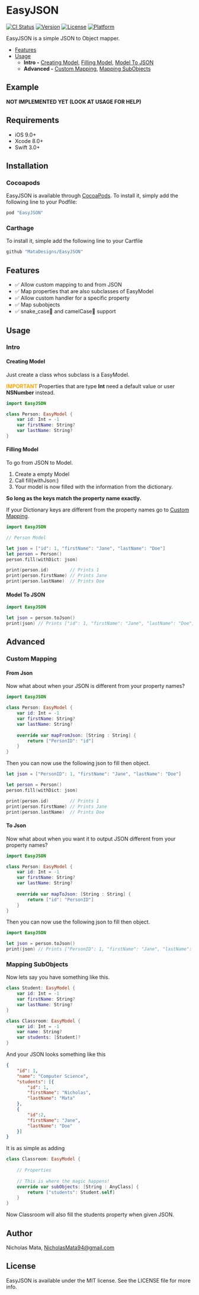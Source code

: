 # EasyJSON

[![CI Status](http://img.shields.io/travis/MataDesigns/EasyJSON.svg?style=flat)](https://travis-ci.org/MataDesigns/EasyJSON)
[![Version](https://img.shields.io/cocoapods/v/EasyJSON.svg?style=flat)](http://cocoapods.org/pods/EasyJSON)
[![License](https://img.shields.io/cocoapods/l/EasyJSON.svg?style=flat)](http://cocoapods.org/pods/EasyJSON)
[![Platform](https://img.shields.io/cocoapods/p/EasyJSON.svg?style=flat)](http://cocoapods.org/pods/EasyJSON)

EasyJSON is a simple JSON to Object mapper.

- [Features](#features)
- [Usage](#usage)
    - **Intro -** [Creating Model](#creating-model), [Filling Model](#filling-model), [Model To JSON](#model-to-json)
    - **Advanced -** [Custom Mapping](#custom-mapping), [Mapping SubObjects](#mapping-subobjects)

## Example
**NOT IMPLEMENTED YET (LOOK AT USAGE FOR HELP)**

<!---
To run the example project, clone the repo, and run `pod install` from the Example directory first.
-->

## Requirements
- iOS 9.0+
- Xcode 8.0+
- Swift 3.0+

## Installation

### Cocoapods
EasyJSON is available through [CocoaPods](http://cocoapods.org). To install
it, simply add the following line to your Podfile:

```ruby
pod "EasyJSON"
```

### Carthage
 To install it, simple add the following line to your Cartfile
```ruby
github "MataDesigns/EasyJSON"
```

## Features

- ✅ Allow custom mapping to and from JSON
- ✅ Map properties that are also subclasses of EasyModel
- ✅ Allow custom handler for a specific property
- ✅ Map subobjects
- ✅ snake_case🐍 and camelCase🐪 support

## Usage

### Intro

#### Creating Model

Just create a class whos subclass is a EasyModel.

**<span style="color:orange;">IMPORTANT</span>** Properties that are type **Int** need a default value or user **NSNumber** instead.

```swift
import EasyJSON

class Person: EasyModel {
    var id: Int = -1
    var firstName: String?
    var lastName: String?
}
```

#### Filling Model

To go from JSON to Model.

1. Create a empty Model
2. Call fill(withJson:)
3. Your model is now filled with the information from the dictionary.

**So long as the keys match the property name exactly.**

If your Dictionary keys are different from the property names go to [Custom Mapping](#custom-mapping).

```swift
import EasyJSON

// Person Model

let json = ["id": 1, "firstName": "Jane", "lastName": "Doe"]
let person = Person()
person.fill(withDict: json)

print(person.id)        // Prints 1
print(person.firstName) // Prints Jane
print(person.lastName)  // Prints Doe
```

#### Model To JSON

```swift
import EasyJSON

let json = person.toJson()
print(json) // Prints ["id": 1, "firstName": "Jane", "lastName": "Doe"]
```

## Advanced

### Custom Mapping

#### From Json

Now what about when your JSON is different from your property names?

```swift
import EasyJSON

class Person: EasyModel {
    var id: Int = -1
    var firstName: String?
    var lastName: String?
    
    override var mapFromJson: [String : String] {
        return ["PersonID": "id"]
    }
}
```
Then you can now use the following json to fill then object.

```swift
let json = ["PersonID": 1, "firstName": "Jane", "lastName": "Doe"]

let person = Person()
person.fill(withDict: json)

print(person.id)        // Prints 1
print(person.firstName) // Prints Jane
print(person.lastName)  // Prints Doe
```

#### To Json

Now what about when you want it to output JSON different from your property names?

```swift
import EasyJSON

class Person: EasyModel {
    var id: Int = -1
    var firstName: String?
    var lastName: String?
    
    override var mapToJson: [String : String] {
        return ["id": "PersonID"]
    }
}
```

Then you can now use the following json to fill then object.

```swift
import EasyJSON 

let json = person.toJson()
print(json) // Prints ["PersonID": 1, "firstName": "Jane", "lastName": "Doe"]
```

### Mapping SubObjects

Now lets say you have something like this.

```swift
class Student: EasyModel {
    var id: Int = -1
    var firstName: String?
    var lastName: String?
}

class Classroom: EasyModel {
    var id: Int = -1
    var name: String?
    var students: [Student]?
}
```
And your JSON looks something like this

```json
{
	"id": 1,
	"name": "Computer Science",
	"students": [{
		"id": 1,
		"firstName": "Nicholas",
		"lastName": "Mata"
	}, 
	{
		"id":2,
		"firstName": "Jane",
		"lastName": "Doe"
	}]
}
```
It is as simple as adding

```swift
class Classroom: EasyModel {
    
    // Properties
    
    // This is where the magic happens!
    override var subObjects: [String : AnyClass] {
        return ["students": Student.self]
    }
}
```
Now Classroom will also fill the students property when given JSON.


## Author

Nicholas Mata, NicholasMata94@gmail.com

## License

EasyJSON is available under the MIT license. See the LICENSE file for more info.
